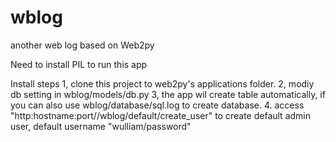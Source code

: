 # wblog
another web log based on Web2py

Need to install PIL to run this app


Install steps
1, clone this project to web2py's applications folder.
2, modiy db setting in wblog/models/db.py
3, the app wil create table automatically, if you can also use wblog/database/sql.log to create database.
4. access "http:hostname:port//wblog/default/create_user" to create default admin user, default username "wulliam/password"
